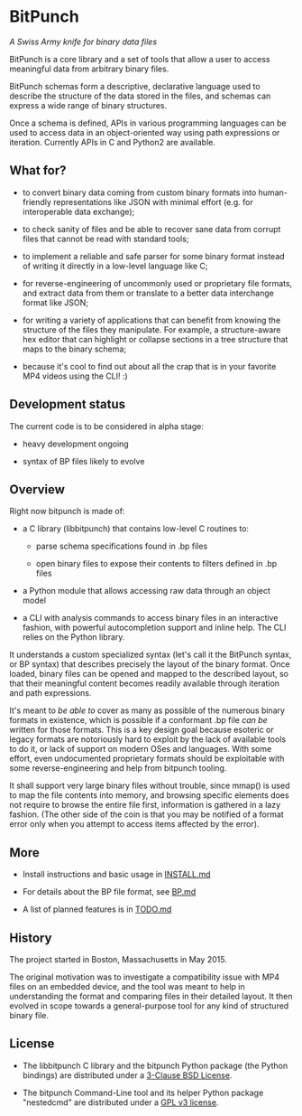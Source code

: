 # BitPunch

*A Swiss Army knife for binary data files*

BitPunch is a core library and a set of tools that allow a user to
access meaningful data from arbitrary binary files.

BitPunch schemas form a descriptive, declarative language used to
describe the structure of the data stored in the files, and schemas
can express a wide range of binary structures.

Once a schema is defined, APIs in various programming languages can be
used to access data in an object-oriented way using path expressions
or iteration. Currently APIs in C and Python2 are available.

## What for?

- to convert binary data coming from custom binary formats into
  human-friendly representations like JSON with minimal effort
  (e.g. for interoperable data exchange);

- to check sanity of files and be able to recover sane data from
  corrupt files that cannot be read with standard tools;

- to implement a reliable and safe parser for some binary format
  instead of writing it directly in a low-level language like C;

- for reverse-engineering of uncommonly used or proprietary file
  formats, and extract data from them or translate to a better data
  interchange format like JSON;

- for writing a variety of applications that can benefit from knowing
  the structure of the files they manipulate. For example, a
  structure-aware hex editor that can highlight or collapse sections
  in a tree structure that maps to the binary schema;

- because it's cool to find out about all the crap that is in your
  favorite MP4 videos using the CLI! :)

## Development status

The current code is to be considered in alpha stage:

- heavy development ongoing

- syntax of BP files likely to evolve


## Overview

Right now bitpunch is made of:

- a C library (libbitpunch) that contains low-level C routines to:

  - parse schema specifications found in .bp files

  - open binary files to expose their contents to filters defined in
    .bp files

- a Python module that allows accessing raw data through an object
  model

- a CLI with analysis commands to access binary files in an
  interactive fashion, with powerful autocompletion support and inline
  help. The CLI relies on the Python library.


It understands a custom specialized syntax (let's call it the BitPunch
syntax, or BP syntax) that describes precisely the layout of the
binary format. Once loaded, binary files can be opened and mapped to
the described layout, so that their meaningful content becomes readily
available through iteration and path expressions.

It's meant to *be able to* cover as many as possible of the numerous
binary formats in existence, which is possible if a conformant .bp
file *can be* written for those formats. This is a key design goal
because esoteric or legacy formats are notoriously hard to exploit by
the lack of available tools to do it, or lack of support on modern
OSes and languages. With some effort, even undocumented proprietary
formats should be exploitable with some reverse-engineering and help
from bitpunch tooling.

It shall support very large binary files without trouble, since mmap()
is used to map the file contents into memory, and browsing specific
elements does not require to browse the entire file first, information
is gathered in a lazy fashion. (The other side of the coin is that you
may be notified of a format error only when you attempt to access
items affected by the error).

## More

- Install instructions and basic usage in [INSTALL.md](INSTALL.md)

- For details about the BP file format, see [BP.md](doc/BP.md)

- A list of planned features is in [TODO.md](TODO.md)

## History

The project started in Boston, Massachusetts in May 2015.

The original motivation was to investigate a compatibility issue with
MP4 files on an embedded device, and the tool was meant to help in
understanding the format and comparing files in their detailed
layout. It then evolved in scope towards a general-purpose tool for
any kind of structured binary file.

## License

- The libbitpunch C library and the bitpunch Python package (the
  Python bindings) are distributed under a [3-Clause BSD
  License](COPYING.BSD).

- The bitpunch Command-Line tool and its helper Python package
  "nestedcmd" are distributed under a [GPL v3 license](COPYING.GPLv3).
